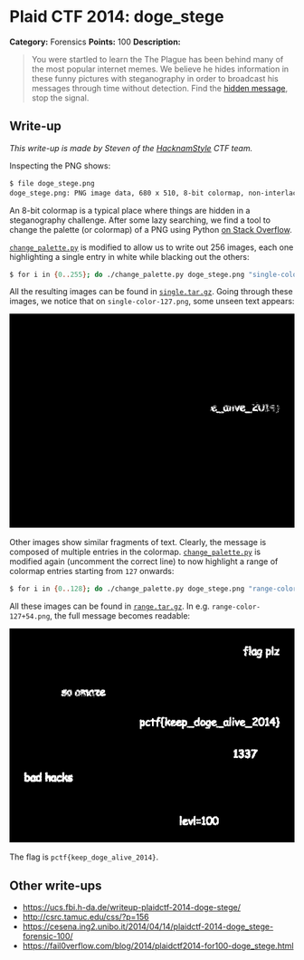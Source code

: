 # Plaid CTF 2014: doge_stege

**Category:** Forensics
**Points:** 100
**Description:**

> You were startled to learn the The Plague has been behind many of the most popular internet memes. We believe he hides information in these funny pictures with steganography in order to broadcast his messages through time without detection. Find the [hidden message](doge_stege-bcea78ed7ce3588f89b56f125866c1e2.tar.bz2), stop the signal.

## Write-up

_This write-up is made by Steven of the [HacknamStyle](http://hacknamstyle.net/) CTF team._

Inspecting the PNG shows:

```bash
$ file doge_stege.png
doge_stege.png: PNG image data, 680 x 510, 8-bit colormap, non-interlaced
```

An 8-bit colormap is a typical place where things are hidden in a steganography challenge. After some lazy searching, we find a tool to change the palette (or colormap) of a PNG using Python [on Stack Overflow](http://stackoverflow.com/a/1214765/96656).

[`change_palette.py`](change_palette.py) is modified to allow us to write out 256 images, each one highlighting a single entry in white while blacking out the others:

```bash
$ for i in {0..255}; do ./change_palette.py doge_stege.png "single-color-${i}.png" "${i}"; done
```

All the resulting images can be found in [`single.tar.gz`](single.tar.gz). Going through these images, we notice that on `single-color-127.png`, some unseen text appears:

![](single-color-127.png)

Other images show similar fragments of text. Clearly, the message is composed of multiple entries in the colormap. [`change_palette.py`](change_palette.py) is modified again (uncomment the correct line) to now highlight a range of colormap entries starting from `127` onwards:

```bash
$ for i in {0..128}; do ./change_palette.py doge_stege.png "range-color-127+${i}.png" "${i}"; done
```

All these images can be found in [`range.tar.gz`](range.tar.gz). In e.g. `range-color-127+54.png`, the full message becomes readable:

![](range-color-127+54.png)

The flag is `pctf{keep_doge_alive_2014}`.

## Other write-ups

* <https://ucs.fbi.h-da.de/writeup-plaidctf-2014-doge-stege/>
* <http://csrc.tamuc.edu/css/?p=156>
* <https://cesena.ing2.unibo.it/2014/04/14/plaidctf-2014-doge_stege-forensic-100/>
* <https://fail0verflow.com/blog/2014/plaidctf2014-for100-doge_stege.html>
